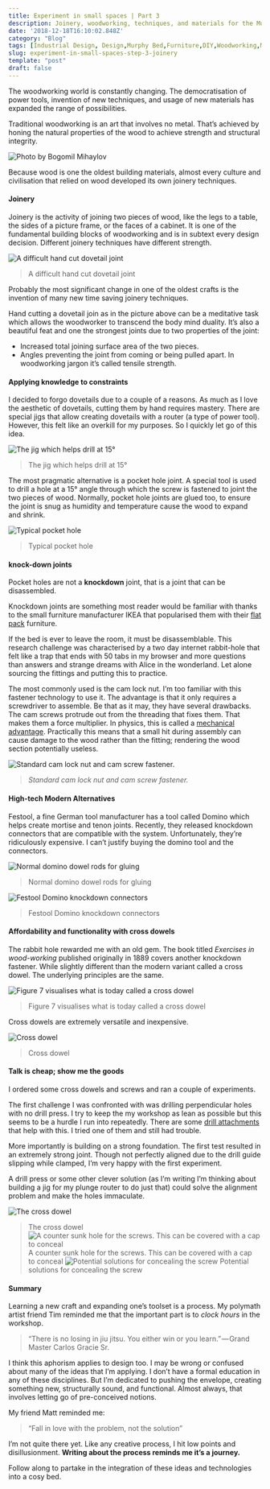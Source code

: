```yaml
---
title: Experiment in small spaces | Part 3
description: Joinery, woodworking, techniques, and materials for the Murphy bed
date: '2018-12-18T16:10:02.848Z'
category: "Blog"
tags: [Industrial Design, Design,Murphy Bed,Furniture,DIY,Woodworking,Makers,3D Modeling]
slug: experiment-in-small-spaces-step-3-joinery
template: "post"
draft: false
---
```


The woodworking world is constantly changing. The democratisation of power tools, invention of new techniques, and usage of new materials has expanded the range of possibilities.

Traditional woodworking is an art that involves no metal. That’s achieved by honing the natural properties of the wood to achieve strength and structural integrity.

![Photo by Bogomil Mihaylov](/media/0__AcCTCZb3saZnS2Tb.jpg)

Because wood is one the oldest building materials, almost every culture and civilisation that relied on wood developed its own joinery techniques.

#### Joinery

Joinery is the activity of joining two pieces of wood, like the legs to a table, the sides of a picture frame, or the faces of a cabinet. It is one of the fundamental building blocks of woodworking and is in subtext every design decision. Different joinery techniques have different strength.

![A difficult hand cut dovetail joint](/media/1__S9q3__GD4BKTeRqVWduBZEQ.jpeg)
> A difficult hand cut dovetail joint

Probably the most significant change in one of the oldest crafts is the invention of many new time saving joinery techniques.

Hand cutting a dovetail join as in the picture above can be a meditative task which allows the woodworker to transcend the body mind duality. It’s also a beautiful feat and one the strongest joints due to two properties of the joint:

*   Increased total joining surface area of the two pieces.
*   Angles preventing the joint from coming or being pulled apart. In woodworking jargon it’s called tensile strength.

#### Applying knowledge to constraints

I decided to forgo dovetails due to a couple of a reasons. As much as I love the aesthetic of dovetails, cutting them by hand requires mastery. There are special jigs that allow creating dovetails with a router (a type of power tool). However, this felt like an overkill for my purposes. So I quickly let go of this idea.

![The jig which helps drill at 15°](/media/1__lW9UE2kVi6gfCoNEDPBDjg.jpeg)
> The jig which helps drill at 15°

The most pragmatic alternative is a pocket hole joint. A special tool is used to drill a hole at a 15° angle through which the screw is fastened to joint the two pieces of wood. Normally, pocket hole joints are glued too, to ensure the joint is snug as humidity and temperature cause the wood to expand and shrink.

![Typical pocket hole](/media/1__iB0s6202EJ2nx133____wwpw.gif)
> Typical pocket hole

#### **knock-down joints**

Pocket holes are not a **knockdown** joint, that is a joint that can be disassembled.

Knockdown joints are something most reader would be familiar with thanks to the small furniture manufacturer IKEA that popularised them with their [flat pack](https://en.wikipedia.org/wiki/Ready-to-assemble_furniture) furniture.

If the bed is ever to leave the room, it must be disassemblable. This research challenge was characterised by a two day internet rabbit-hole that felt like a trap that ends with 50 tabs in my browser and more questions than answers and strange dreams with Alice in the wonderland. Let alone sourcing the fittings and putting this to practice.

The most commonly used is the cam lock nut. I’m too familiar with this fastener technology to use it. The advantage is that it only requires a screwdriver to assemble. Be that as it may, they have several drawbacks. The cam screws protrude out from the threading that fixes them. That makes them a force multiplier. In physics, this is called a [mechanical advantage](https://en.wikipedia.org/wiki/Mechanical_advantage). Practically this means that a small hit during assembly can cause damage to the wood rather than the fitting; rendering the wood section potentially useless.

![_Standard cam lock nut and cam screw fastener._](/media/1__8YFDKnSgzqzuf4aD4bx6Kg.jpeg)
> _Standard cam lock nut and cam screw fastener._

#### High-tech Modern Alternatives

Festool, a fine German tool manufacturer has a tool called Domino which helps create mortise and tenon joints. Recently, they released knockdown connectors that are compatible with the system. Unfortunately, they’re ridiculously expensive. I can’t justify buying the domino tool and the connectors.

![Normal domino dowel rods for gluing](/media/1__Hz92oxB2qLBTJubtdeSGfQ.jpeg)
> Normal domino dowel rods for gluing

![Festool Domino knockdown connectors](/media/1__DAsn47d6oJNL__nquRgPfCg.jpeg)
> Festool Domino knockdown connectors

#### Affordability and functionality with cross dowels

The rabbit hole rewarded me with an old gem. The book titled _Exercises in wood-working_ published originally in 1889 covers another knockdown fastener. While slightly different than the modern variant called a cross dowel. The underlying principles are the same.

![Figure 7 visualises what is today called a cross dowel](/media/1__0__3DID6DRMQ1BSPQgd2EOg.png)
> Figure 7 visualises what is today called a cross dowel

Cross dowels are extremely versatile and inexpensive.

![Cross dowel](/media/1__A50Ec470qfGc__iCv0p__Njw.jpeg)
> Cross dowel

#### Talk is cheap; show me the goods

I ordered some cross dowels and screws and ran a couple of experiments.

The first challenge I was confronted with was drilling perpendicular holes with no drill press. I try to keep the my workshop as lean as possible but this seems to be a hurdle I run into repeatedly. There are some [drill attachments](https://woodworkingtoolkit.com/best-drill-guide-attachments/) that help with this. I tried one of them and still had trouble.

More importantly is building on a strong foundation. The first test resulted in an extremely strong joint. Though not perfectly aligned due to the drill guide slipping while clamped, I’m very happy with the first experiment.

A drill press or some other clever solution (as I’m writing I’m thinking about building a jig for my plunge router to do just that) could solve the alignment problem and make the holes immaculate.

![The cross dowel](/media/1__zq8bHIEZ__oJT1JUdG5yqRw.jpeg)
> The cross dowel
![A counter sunk hole for the screws. This can be covered with a cap to conceal](/media/1__ZWMjp7uSt2Asy4YnXg9ndQ.jpeg)
> A counter sunk hole for the screws. This can be covered with a cap to conceal
![Potential solutions for concealing the screw](/media/1__x2pReyoPSTho__eLdXYD0oA.jpeg)
> Potential solutions for concealing the screw

#### Summary

Learning a new craft and expanding one’s toolset is a process. My polymath artist friend Tim reminded me that the important part is to _clock hours_ in the workshop.

> “There is no losing in jiu jitsu. You either win or you learn.” — Grand Master Carlos Gracie Sr.

I think this aphorism applies to design too. I may be wrong or confused about many of the ideas that I’m applying. I don’t have a formal education in any of these disciplines. But I’m dedicated to pushing the envelope, creating something new, structurally sound, and functional. Almost always, that involves letting go of pre-conceived notions.

My friend Matt reminded me:

> “Fall in love with the problem, not the solution”

I’m not quite there yet. Like any creative process, I hit low points and disillusionment. **Writing about the process reminds me it’s a journey.**

Follow along to partake in the integration of these ideas and technologies into a cosy bed.